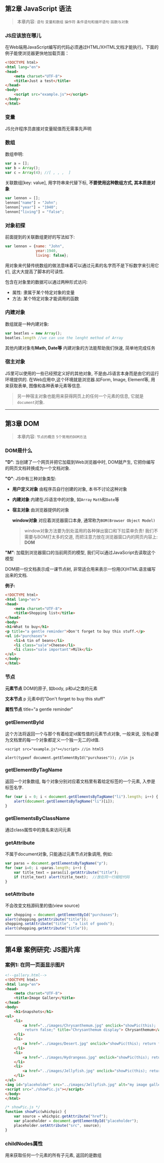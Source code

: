 ## 第2章 JavaScript 语法
> 本章内容: `语句` `变量和数组` `操作符` `条件语句和循环语句` `函数与对象`

### JS应该放在哪儿
在Web端用JavaScript编写的代码必须通过HTML/XHTML文档才能执行。下面的例子能使浏览器更快地加载页面：
```html
<!DOCTYPE html>
<html lang="en">
<head>
    <meta charset="UTF-8">
    <title>Just a test</title>
</head>
<body>
    <script src="example.js"></script>
</body>
</html>
```
### 变量
JS允许程序员直接对变量赋值而无需事先声明

### 数组
数组申明:

```javascript
var a = [];
var b = Array();
var c = Array(4); //[ , , ,  ]
```

关联数组[key: value],
用字符串来代替下标, **不要使用这种数组方式, 其本质是对象**

```javascript
var lennon = [];
lennon["name"] = "John";
lennon["year"] = "1940";
lennon["living"] = "false";
```

### 对象初探
前面提到的关联数组更好的写法如下:

```javascript
var lennon = {name: "John",
              year:1940,
              living: false};
```
用对象来代替传统数组的做法意味着可以通过元素的名字而不是下标数字来引用它们, 这大大提高了脚本的可读性.

包含在对象里的数据可以通过两种形式访问:
- 属性: 隶属于某个特定对象的变量
- 方法: 某个特定对象才能调用的函数

### 内建对象
数组就是一种内建对象:

```javascript
var beatles = new Array();
beatles.length //we can use the lenght method of Array
```
其他内建对象有**Math, Date等** 内建对象的方法能帮助我们快速, 简单地完成任务

### 宿主对象
JS里可以使用的一些已经预定义好的其他对象, 不是由JS语言本身而是由它的运行环境提供的. 在Web应用中,这个环境就是浏览器.如Form, Image, Element等, 用来获取表单, 图像和各种表单元素等信息.

> 另一种宿主对象也能用来获得网页上的任何一个元素的信息, 它就是`document`对象.

---

## 第3章 DOM
> 本章内容: `节点的概念` `5个常用的DOM方法`

### DOM是什么

**"D"**: 当创建了一个网页并把它加载到Web浏览器中时, DOM就产生, 它把你编写的网页文档转换成为一个文档对象.

**"O"**: JS中有三种对象类型:
- **用户定义对象** 由程序员自行创建的对象, 本书不讨论这种对象
- **内建对象** 内建在JS语言中的对象, 如`Array` `Math`和`Date`等
- **宿主对象** 由浏览器提供的对象

    **window对象** 对应着浏览器窗口本身, 通常称为`BOM(Browser Object Model)`
    >window对象方法要为到处滥用的各种弹出窗口和下拉菜单负责! 我们不需要与BOM打太多的交道, 而把注意力放在浏览器窗口内的网页内容上: **DOM**

**"M"**: 加载到浏览器窗口的当前网页的模型, 我们可以通过JavaScript去读取这个模型

DOM把一份文档表示成一课节点树, 非常适合用来表示一份用(X)HTML语言编写出来的文档.

**例子:**

```html
<!DOCTYPE html>
<html lang="en">
<head>
    <meta charset="UTF-8">
    <title>Shopping list</title>
</head>
<body>
<h1>What to buy</h1>
<p title="a gentle reminder">Don't forget to buy this stuff.</p>
<ul id="purchases">
    <li>A tin of beans</li>
    <li class="sale">Cheese</li>
    <li class="sale important">Milk</li>
</ul>
</body>
</html>

```

### 节点

**元素节点** DOM的原子, 如body, p和ul之类的元素

**文本节点** p 元素中的"Don't forget to buy this stuff"

**属性节点** title="a gentle reminder"

### getElementById

这个方法将返回一个与那个有着给定id属性值的元素节点对象, 一般来说, 没有必要为文档里的每一个对象都定义一个独一无二的id值.

```
<script src="example.js"></script> //in html5

alert(typeof document.getElementById("purchases")); //in js
```

### getElementByTagName
返回一个对象数组, 每个对象分别对应着文档里有着给定标签的一个元素, 入参是标签名字.

```javascript
for (var i = 0; i < document.getElementsByTagName("li").length; i++) {
    alert(document.getElementsByTagName("li")[i]);
}
```

### getElementsByClassName
通过class属性中的类名来访问元素

### getAttribute
不属于document对象, 只能通过元素节点对象调用, 例如:

```javascript
var paras = document.getElementsByTagName("p");
for (var i=0; i <paras.length; i++) {
    var title_text = paras[i].getAttribute("title");
    if (title_text) alert(title_text);  //放在同一行缩短代码
}
```
### setAttribute
不会改变文档源码里的值(view source)
```javascript
var shopping = document.getElementById("purchases");
alert(shopping.getAttribute("title"));
shopping.setAttribute("title", "a list of goods");
alert(shopping.getAttribute("title"));
```

---

## 第4章 案例研究: JS图片库
### 案例1: 在同一页面显示图片

```html
<!--gallery.html-->
<!DOCTYPE html>
<html lang="en">
<head>
    <meta charset="UTF-8">
    <title>Image Gallery</title>
</head>
<body>
    <h1>Snapshots</h1>
<ul>
    <li>
        <a href="../images/Chrysanthemum.jpg" onclick="showPic(this);
         return false;" title="Chrysanthemum display"> Chrysanthemum</a>
    </li>
    <li>
        <a href="../images/Desert.jpg" onclick="showPic(this); return false;" title="A cup of black coffee"> Desert</a>
    </li>
    <li>
        <a href="../images/Hydrangeas.jpg" onclick="showPic(this); return false;" title="A red, red rose"> Hydrangeas</a>
    </li>
    <li>
        <a href="../images/Jellyfish.jpg" onclick="showPic(this); return false;" title="A famous clock"> Jellyfish</a>
    </li>
</ul>
<img id="placeholder" src="../images/Jellyfish.jpg" alt="my image gallery" />
<script src="./showPic.js"></script>
</body>
</html>
```

```javascript
/* showPic.js */
function showPic(whichpic) {
    var source = whichpic.getAttribute("href");
    var placeholder = document.getElementById("placeholder");
    placeholder.setAttribute("src", source);
}
```
### childNodes属性
用来获取任何一个元素的所有子元素, 返回的是数组
